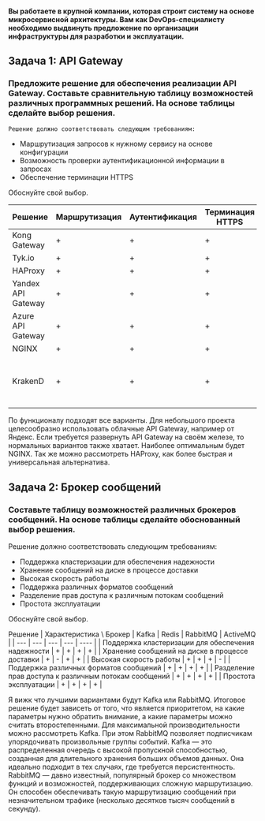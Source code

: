 #### Вы работаете в крупной компании, которая строит систему на основе микросервисной архитектуры. Вам как DevOps-специалисту необходимо выдвинуть предложение по организации инфраструктуры для разработки и эксплуатации.

## Задача 1: API Gateway

### Предложите решение для обеспечения реализации API Gateway. Составьте сравнительную таблицу возможностей различных программных решений. На основе таблицы сделайте выбор решения.
    Решение должно соответствовать следующим требованиям:

- Маршрутизация запросов к нужному сервису на основе конфигурации
- Возможность проверки аутентификационной информации в запросах
- Обеспечение терминации HTTPS

Обоснуйте свой выбор.

| Решение | Маршрутизация | Аутентификация | Терминация HTTPS | Бесплатно/Открыто? |
| --- | --- | --- | --- | ---- |
| Kong Gateway |+ | + | + | Бесплатн, Apache 2.0 |
| Tyk.io | + | + | + |	Бесплатно, MPL |
| HAProxy |	+ |	+ |	+ | Бесплатно |
| Yandex API Gateway |	+ |	+ |	+ |	Платно |
| Azure API Gateway |	+ |	+ |	+ |	Платно |
| NGINX |	+ |	+ |	+ |	Бесплатно |
| KrakenD |	+ |	+ |	+ |	Двойное лицензирование, нужные функции частично в платной версии |
 
По функционалу подходят все варианты. Для небольшого проекта целесообразно использовать облачные API Gateway, например от Яндекс. Если требуется развернуть API Gateway на своём железе, то нормальных вариантов также хватает. 
Наиболее оптимальным будет NGINX. Так же можно рассмотреть HAProxy, как более быстрая и универсальная альтернатива.


## Задача 2: Брокер сообщений

### Составьте таблицу возможностей различных брокеров сообщений. На основе таблицы сделайте обоснованный выбор решения.

Решение должно соответствовать следующим требованиям:

-    Поддержка кластеризации для обеспечения надежности
-    Хранение сообщений на диске в процессе доставки
-    Высокая скорость работы
-    Поддержка различных форматов сообщений
-    Разделение прав доступа к различным потокам сообщений
-    Простота эксплуатации

Обоснуйте свой выбор.

Решение
| Характеристика \ Брокер |	Kafka |	Redis |	RabbitMQ |	ActiveMQ |
| --- | --- | --- | --- | ---- |
| Поддержка кластеризации для обеспечения надежности |	+ |	+ |	+ |	+ |
| Хранение сообщений на диске в процессе доставки |	+ |	- |	+ |	+ |
| Высокая скорость работы |	+ |	+ |	+ |	- |
| Поддержка различных форматов сообщений |	+ |	+ |	+ |	+ |
| Разделение прав доступа к различным потокам сообщений |	+ |	+ |	+ |	+ |
| Простота эксплуатации |	+ |	+ |	+ |	+ |

Я вижк что лучшими вариантами будут Kafka или RabbitMQ. Итоговое решение будет зависеть от того, что является приоритетом, на какие параметры нужно обратить внимание, а какие параметры можно считать второстепенными. Для максимальной производительности можно рассмотреть Kafka. При этом RabbitMQ позволяет подписчикам упорядочивать произвольные группы событий.
Kafka — это распределенная очередь с высокой пропускной способностью, созданная для длительного хранения больших объемов данных. Она идеально подходит в тех случаях, где требуется персистентность.
RabbitMQ — давно известный, популярный брокер со множеством функций и возможностей, поддерживающих сложную маршрутизацию. Он способен обеспечивать такую маршрутизацию сообщений при незначительном трафике (несколько десятков тысяч сообщений в секунду).
